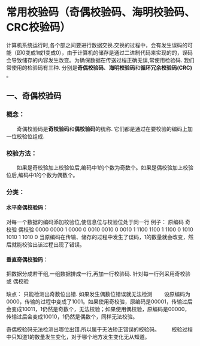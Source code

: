 # 常用校验码（奇偶校验码、海明校验码、CRC校验码）
计算机系统运行时,各个部之间要进行数据交换.交换的过程中，会有发生误码的可能（即0变成1或1变成0），由于计算机的储存是通过二进制代码来实现的的，误码会导致储存的内容发生改变。为确保数据在传送过程正确无误,常使用检验码. 我们常使用的检验码有三种. 分别是**奇偶校验码**、**海明校验码**和**循环冗余校验码(CRC)** 。
## 一、奇偶校验码
### 概念：
  奇偶校验码是**奇校验码**和**偶校验码**的统称. 它们都是通过在要校验的编码上加一位校验位组成.
### 校验方法：
  如果是奇校验加上校验位后,编码中1的个数为奇数个。如果是偶校验加上校验位后,编码中1的个数为偶数个。
### 分类：
#### 水平奇偶校验码：
对每一个数据的编码添加校验位,使信息位与校验位处于同一行
例子：
原编码	奇校验	偶校验
0000	0000 1	0000 0
0010	0010 0	0010 1
1100	1100 1	1100 0
1010	1010 1	1010 0
当原编码在传输、储存的过程中发生了误码，1的数量就会改变，然后就能校验出该过程出现了错误。

#### 垂直奇偶校验码：
把数据分成若干组,一组数据排成一行,再加一行校验码. 针对每一行列采用奇校验 或 偶校验


缺点：
只能检测出奇数位出错. 如果发生偶数位错误就无法检测
  设原编码为0000，传输的过程中变成了1001。如果使用奇校验，原编码是00001，传输过后会变成10011，1仍然是奇数个，无法校验；如果使用偶校验，原编码是00000，传输过后会变成10010，1仍然是偶数个，同样无法校验。

奇偶校验码无法检测出哪位出错.所以属于无法矫正错误的校验码。
  校验过程中只知道1的数量发生变化，对于哪个地方发生变化无从知道。
